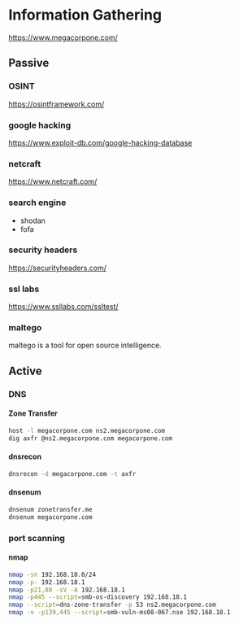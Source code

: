 
# Information Gathering

<https://www.megacorpone.com/>

## Passive

### OSINT

<https://osintframework.com/>

### google hacking

<https://www.exploit-db.com/google-hacking-database>

### netcraft

<https://www.netcraft.com/>

### search engine

- shodan
- fofa

### security headers

<https://securityheaders.com/>

### ssl labs

<https://www.ssllabs.com/ssltest/>

### maltego

maltego is a tool for open source intelligence.

## Active

### DNS

#### Zone Transfer

```bash
host -l megacorpone.com ns2.megacorpone.com
dig axfr @ns2.megacorpone.com megacorpone.com
```

#### dnsrecon

```bash
dnsrecon -d megacorpone.com -t axfr
```

#### dnsenum

```bash
dnsenum zonetransfer.me
dnsenum megacorpone.com
```

### port scanning

#### nmap

```bash
nmap -sn 192.168.18.0/24
nmap -p- 192.168.18.1
nmap -p21,80 -sV -A 192.168.18.1
nmap -p445 --script=smb-os-discovery 192.168.18.1
nmap --script=dns-zone-transfer -p 53 ns2.megacorpone.com
nmap -v -p139,445 --script=smb-vuln-ms08-067.nse 192.168.18.1
```
